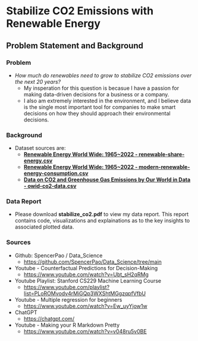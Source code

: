 # Stabilize CO2 Emissions with Renewable Energy
 ## Problem Statement and Background
### Problem
- *How much do renewables need to grow to stabilize CO2 emissions over the next 20 years?*
  - My insperation for this question is becasue I have a passion for making data-driven decisions for a business or a company.
  - I also am extremely interested in the environment, and I believe data is the single most important tool for companies to make smart decisions on how they should approach their environmental decisions.
### Background
- Dataset sources are:
  - [**Renewable Energy World Wide: 1965~2022 - renewable-share-energy.csv**](https://www.kaggle.com/datasets/belayethossainds/renewable-energy-world-wide-19652022/data?select=01+renewable-share-energy.csv)
  - [**Renewable Energy World Wide: 1965~2022 - modern-renewable-energy-consumption.csv**](https://www.kaggle.com/datasets/belayethossainds/renewable-energy-world-wide-19652022/data?select=02+modern-renewable-energy-consumption.csv)
  - [**Data on CO2 and Greenhouse Gas Emissions by Our World in Data - owid-co2-data.csv**](https://github.com/owid/co2-data)

### Data Report 
- Please download **stabilize_co2.pdf** to view my data report. This report contains code, visualizations and explainations as to the key insights to associated plotted data.

### Sources
- Github: SpencerPao / Data_Science
  - https://github.com/SpencerPao/Data_Science/tree/main
- Youtube - Counterfactual Predictions for Decision-Making
  - https://www.youtube.com/watch?v=Ubt_sH2qRMg
- Youtube Playlist: Stanford CS229 Machine Learning Course
  - https://www.youtube.com/playlist?list=PLoROMvodv4rMiGQp3WXShtMGgzqpfVfbU
- Youtube - Multiple regression for beginners
  - https://www.youtube.com/watch?v=Ew_uyYjow1w
- ChatGPT
  - https://chatgpt.com/
- Youtube - Making your R Markdown Pretty
  - https://www.youtube.com/watch?v=v048ru5v0BE
